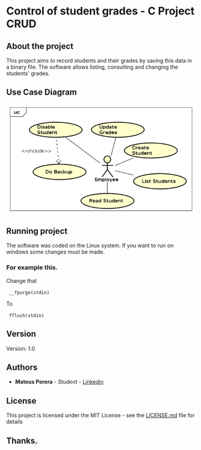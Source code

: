# Control of student grades - C Project CRUD

## About the project

This project aims to record students and their grades by saving this data in a binary file. The software allows listing, consulting and changing the students' grades.

## Use Case Diagram

![use case](https://github.com/mateuspsm/CRUD-C/blob/master/Use%20Case/use-case-v1.0.png)

## Running project

The software was coded on the Linux system. If you want to run on windows some changes must be made.

### For example this.

Change that
```
 __fpurge(stdin)
```
To
```
 fflush(stdin)
```

## Version

Version: 1.0

## Authors

* **Mateus Perera** - *Student* - [Linkedin](https://www.linkedin.com/in/mateus-pereira-971946197/)

## License

This project is licensed under the MIT License - see the [LICENSE.md](LICENSE.md) file for details

## Thanks.
